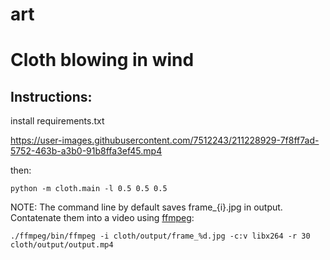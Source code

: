 # art


# Cloth blowing in wind

## Instructions:

install requirements.txt


https://user-images.githubusercontent.com/7512243/211228929-7f8ff7ad-5752-463b-a3b0-91b8ffa3ef45.mp4


then:
```
python -m cloth.main -l 0.5 0.5 0.5
```

NOTE: The command line by default saves frame_{i}.jpg in output. Contatenate them into a video using [ffmpeg](https://ffmpeg.org/):
```
./ffmpeg/bin/ffmpeg -i cloth/output/frame_%d.jpg -c:v libx264 -r 30 cloth/output/output.mp4
```
